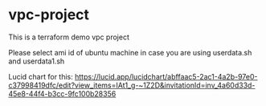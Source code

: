 # vpc-project
This is a terraform demo vpc project


Please select ami id of ubuntu machine in case you are using userdata.sh and userdata1.sh


Lucid chart for this:  https://lucid.app/lucidchart/abffaac5-2ac1-4a2b-97e0-c37998419dfc/edit?view_items=IAt1_g-~1Z2D&invitationId=inv_4a60d33d-45e8-44f4-b3cc-9fc100b28356
